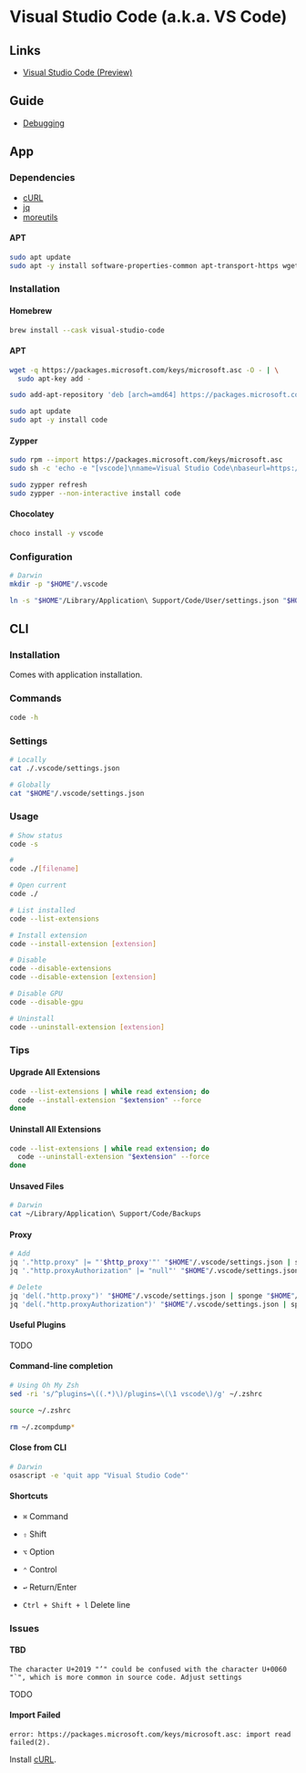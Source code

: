 # Visual Studio Code (a.k.a. VS Code)

<!--
https://code.visualstudio.com/docs/remote/ssh
https://github.com/datalayer-examples/vscode-extension-examples
-->

## Links

- [Visual Studio Code (Preview)](https://vscode.dev/)

## Guide

- [Debugging](https://code.visualstudio.com/docs/editor/debugging)

## App

### Dependencies

- [cURL](/curl.md)
- [jq](/jq.md)
- [moreutils](/moreutils.md)

#### APT

```sh
sudo apt update
sudo apt -y install software-properties-common apt-transport-https wget
```

### Installation

#### Homebrew

```sh
brew install --cask visual-studio-code
```

#### APT

```sh
wget -q https://packages.microsoft.com/keys/microsoft.asc -O - | \
  sudo apt-key add -

sudo add-apt-repository 'deb [arch=amd64] https://packages.microsoft.com/repos/vscode stable main'
```

```sh
sudo apt update
sudo apt -y install code
```

#### Zypper

```sh
sudo rpm --import https://packages.microsoft.com/keys/microsoft.asc
sudo sh -c 'echo -e "[vscode]\nname=Visual Studio Code\nbaseurl=https://packages.microsoft.com/yumrepos/vscode\nenabled=1\ntype=rpm-md\ngpgcheck=1\ngpgkey=https://packages.microsoft.com/keys/microsoft.asc" > /etc/zypp/repos.d/vscode.repo'

sudo zypper refresh
sudo zypper --non-interactive install code
```

#### Chocolatey

```sh
choco install -y vscode
```

### Configuration

```sh
# Darwin
mkdir -p "$HOME"/.vscode

ln -s "$HOME"/Library/Application\ Support/Code/User/settings.json "$HOME"/.vscode/settings.json
```

## CLI

### Installation

Comes with application installation.

### Commands

```sh
code -h
```

### Settings

```sh
# Locally
cat ./.vscode/settings.json

# Globally
cat "$HOME"/.vscode/settings.json
```

### Usage

```sh
# Show status
code -s

#
code ./[filename]

# Open current
code ./

# List installed
code --list-extensions

# Install extension
code --install-extension [extension]

# Disable
code --disable-extensions
code --disable-extension [extension]

# Disable GPU
code --disable-gpu

# Uninstall
code --uninstall-extension [extension]
```

### Tips

#### Upgrade All Extensions

```sh
code --list-extensions | while read extension; do
  code --install-extension "$extension" --force
done
```

#### Uninstall All Extensions

```sh
code --list-extensions | while read extension; do
  code --uninstall-extension "$extension" --force
done
```

#### Unsaved Files

```sh
# Darwin
cat ~/Library/Application\ Support/Code/Backups
```

#### Proxy

```sh
# Add
jq '."http.proxy" |= "'$http_proxy'"' "$HOME"/.vscode/settings.json | sponge "$HOME"/.vscode/settings.json
jq '."http.proxyAuthorization" |= "null"' "$HOME"/.vscode/settings.json | sponge "$HOME"/.vscode/settings.json

# Delete
jq 'del(."http.proxy")' "$HOME"/.vscode/settings.json | sponge "$HOME"/.vscode/settings.json
jq 'del(."http.proxyAuthorization")' "$HOME"/.vscode/settings.json | sponge "$HOME"/.vscode/settings.json
```

#### Useful Plugins

TODO

<!-- ```sh
#
code --install-extension mkxml.vscode-filesize

#
code --install-extension shardulm94.trailing-spaces

#
code --install-extension Tyriar.sort-lines
``` -->

<!--
#
# code --install-extension wmaurer.change-case

#
# code --install-extension ephoton.indent-switcher
-->

<!-- #### GlassIt

```sh
code --install-extension s-nlf-fh.glassit
```

TODO -->

#### Command-line completion

```sh
# Using Oh My Zsh
sed -ri 's/^plugins=\((.*)\)/plugins=\(\1 vscode\)/g' ~/.zshrc

source ~/.zshrc

rm ~/.zcompdump*
```

#### Close from CLI

```sh
# Darwin
osascript -e 'quit app "Visual Studio Code"'
```

#### Shortcuts

- `⌘` Command
- `⇧` Shift
- `⌥` Option
- `⌃` Control
- `↩︎` Return/Enter

- `Ctrl + Shift + l` Delete line

### Issues

#### TBD

```log
The character U+2019 "’" could be confused with the character U+0060 "`", which is more common in source code. Adjust settings
```

TODO

#### Import Failed

```log
error: https://packages.microsoft.com/keys/microsoft.asc: import read failed(2).
```

Install [cURL](/curl.md).
